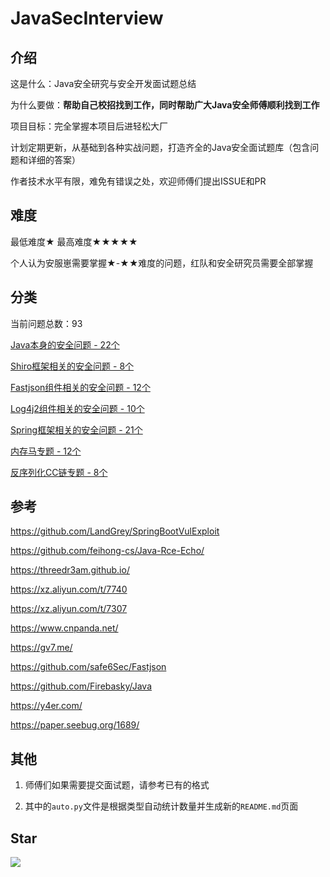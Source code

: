 # JavaSecInterview

## 介绍

这是什么：Java安全研究与安全开发面试题总结

为什么要做：**帮助自己校招找到工作，同时帮助广大Java安全师傅顺利找到工作**

项目目标：完全掌握本项目后进轻松大厂

计划定期更新，从基础到各种实战问题，打造齐全的Java安全面试题库（包含问题和详细的答案）

作者技术水平有限，难免有错误之处，欢迎师傅们提出ISSUE和PR

## 难度

最低难度★   最高难度★★★★★

个人认为安服崽需要掌握★-★★难度的问题，红队和安全研究员需要全部掌握

## 分类

当前问题总数：93

[Java本身的安全问题 - 22个](https://github.com/4ra1n/JavaSecInterview/tree/master/java)

[Shiro框架相关的安全问题 - 8个](https://github.com/4ra1n/JavaSecInterview/tree/master/shiro)

[Fastjson组件相关的安全问题 - 12个](https://github.com/4ra1n/JavaSecInterview/tree/master/fastjson)

[Log4j2组件相关的安全问题 - 10个](https://github.com/4ra1n/JavaSecInterview/tree/master/log4j2)

[Spring框架相关的安全问题 - 21个](https://github.com/4ra1n/JavaSecInterview/tree/master/spring)

[内存马专题 - 12个](https://github.com/4ra1n/JavaSecInterview/tree/master/memshell)

[反序列化CC链专题 - 8个](https://github.com/4ra1n/JavaSecInterview/tree/master/cc)

## 参考

https://github.com/LandGrey/SpringBootVulExploit

https://github.com/feihong-cs/Java-Rce-Echo/

https://threedr3am.github.io/

https://xz.aliyun.com/t/7740

https://xz.aliyun.com/t/7307

https://www.cnpanda.net/

https://gv7.me/

https://github.com/safe6Sec/Fastjson

https://github.com/Firebasky/Java

https://y4er.com/

https://paper.seebug.org/1689/

## 其他

1. 师傅们如果需要提交面试题，请参考已有的格式

2. 其中的`auto.py`文件是根据类型自动统计数量并生成新的`README.md`页面

## Star

![](https://starchart.cc/4ra1n/JavaSecInterview.svg)
